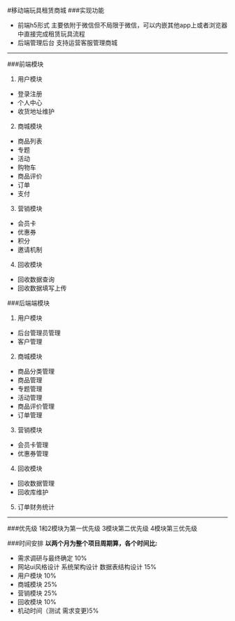 #移动端玩具租赁商城 
###实现功能
* 前端h5形式 主要依附于微信但不局限于微信，可以内嵌其他app上或者浏览器中直接完成租赁玩具流程
* 后端管理后台 支持运营客服管理商城   

----
###前端模块
1. 用户模块 	
 * 登录注册   
 * 个人中心   
 * 收货地址维护   
2. 商城模块
 * 商品列表
 * 专题
 * 活动
 * 购物车
 * 商品评价
 * 订单
 * 支付
3. 营销模块
 * 会员卡
 * 优惠券
 * 积分
 * 邀请机制
4. 回收模块
 * 回收数据查询
 * 回收数据填写上传

###后端端模块
1. 用户模块 	
 * 后台管理员管理  
 * 客户管理   
2. 商城模块
 * 商品分类管理
 * 商品管理
 * 专题管理
 * 活动管理
 * 商品评价管理
 * 订单管理
3. 营销模块
 * 会员卡管理
 * 优惠券管理
4. 回收模块
 * 回收数据管理  
 * 回收库维护
5. 订单财务统计

----
###优先级
1和2模块为第一优先级  3模块第二优先级  4模块第三优先级

###时间安排
**以两个月为整个项目周期算，各个时间比:**
* 需求调研与最终确定 10% <br>
* 网站ui风格设计 系统架构设计 数据表结构设计 15%<br>
* 用户模块 10%<br>
* 商城模块 25%<br>
* 营销模块 25%<br>
* 回收模块 10%<br>
* 机动时间（测试 需求变更)5%


